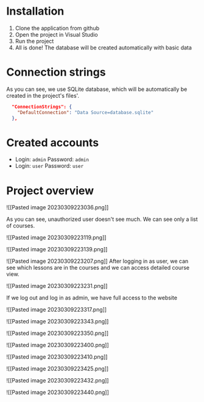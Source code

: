 # Installation

1. Clone the application from github
1. Open the project in Visual Studio
1. Run the project
1. All is done! The database will be created automatically with basic data

# Connection strings

As you can see, we use SQLite database, which will be automatically be created in the project's files'.

```json
  "ConnectionStrings": {
    "DefaultConnection": "Data Source=database.sqlite"
  },
```

# Created accounts

- Login: `admin` Password: `admin`
- Login: `user` Password: `user`

# Project overview

![[Pasted image 20230309223036.png]]

As you can see, unauthorized user doesn't see much. We can see only a list of courses.

![[Pasted image 20230309223119.png]]

![[Pasted image 20230309223139.png]]

![[Pasted image 20230309223207.png]]
After logging in as user, we can see which lessons are in the courses and we can access detailed course view.

![[Pasted image 20230309223231.png]]

If we log out and log in as admin, we have full access to the website

![[Pasted image 20230309223317.png]]

![[Pasted image 20230309223343.png]]

![[Pasted image 20230309223350.png]]

![[Pasted image 20230309223400.png]]

![[Pasted image 20230309223410.png]]

![[Pasted image 20230309223425.png]]

![[Pasted image 20230309223432.png]]

![[Pasted image 20230309223440.png]]